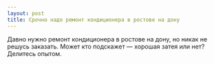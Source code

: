 ```yaml
---
layout: post 
title: Срочно надо ремонт кондиционера в ростове на дону 
--- 
```

Давно нужно ремонт кондиционера в ростове на дону, но никак не решусь заказать. Может кто подскажет — хорошая затея или нет? Делитесь опытом.